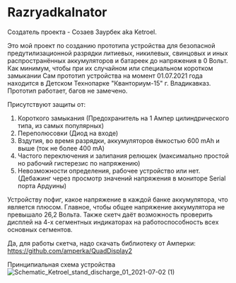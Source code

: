 # RazryadkaInator

Создатель проекта - Созаев Заурбек aka Ketroel.

Это мой проект по созданию прототипа устройства для безопасной предутилизационной разрядки литиевых, никилевых, свинцовых и иных распространённых аккумуляторов и батареек до напряжения в 0 Вольт. Как минимум, чтобы при их случайном или специальном коротком замыкании
Сам прототип устройства на момент 01.07.2021 года находится в Детском Технопарке "Кванториум-15" г. Владикавказ.
Прототип работает, багов не замечено.

Присутствуют защиты от: 
  1) Короткого замыкания (Предохранитель на 1 Ампер цилиндрического типа, из самых популярных)
  2) Переполюсовки (Диод на входе)
  3) Вздутия, во время разрядки, аккумуляторов ёмкостью 600 mAh и выше (ток не более 400 mA)
  4) Частого переключения и залипания релюшек (максимально простой но рабочий гистерезис по напряжению)
  5) Невозможности определения, рабочее устройство или нет. (Дебажинг через просмотр значений напряжения в мониторе Serial порта Ардуины)

Устройству пофиг, какое напряжение в каждой банке аккумулятора, что является плюсом. Главное, чтобы общее напряжение аккумулятора не превышало 26,2 Вольта.
Также скетч даёт возможность проверить дисплей на 4-х сегментных индикаторах на работоспособность всех основных сегментов.

Да, для работы скетча, надо скачать библиотеку от Амперки: https://github.com/amperka/QuadDisplay2

Принципиальная схема устройства
![Schematic_Ketroel_stand_discharge_01_2021-07-02 (1)](https://user-images.githubusercontent.com/35781312/124237677-726b4080-db20-11eb-9c90-70f249b5b07d.png)

